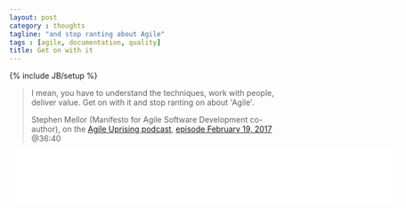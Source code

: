 ```yaml
---
layout: post
category : thoughts
tagline: "and stop ranting about Agile"
tags : [agile, documentation, quality]
title: Get on with it
---
```


{% include JB/setup %}

> I mean, you have to understand the techniques,
> work with people, deliver value. 
> Get on with it and stop ranting on about 'Agile'.
>
> Stephen Mellor (Manifesto for Agile Software Development co-author), 
> on the [Agile Uprising podcast], [episode February 19, 2017] @36:40

<iframe 
  style="border: none" 
  src="//html5-player.libsyn.com/embed/episode/id/5097888/height/90/width/700/theme/custom/autonext/no/thumbnail/yes/autoplay/no/preload/no/no_addthis/no/direction/forward/render-playlist/no/custom-color/13b193/" 
  height="90" width="700" scrolling="no"  
  allowfullscreen webkitallowfullscreen mozallowfullscreen 
  oallowfullscreen msallowfullscreen></iframe>



[Agile Uprising podcast]: http://www.agileuprising.com/podcast/
[episode February 19, 2017]: http://agileuprising.libsyn.com/manifesto-co-author-interview-stephen-mellor
